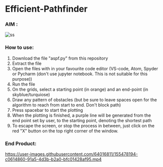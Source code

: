 # Efficient-Pathfinder

### AIM : 

![ss](https://user-images.githubusercontent.com/64016811/120960760-22e06180-c77a-11eb-8738-d3501e567347.jpg)



### How to use:

<ol>
  <li>Download the file "aspf.py" from this repository</li>
  <li>Extract the file</li>
  <li>Open the files with in your favourite code editor (VS-code, Atom, Spyder or Pycharm (don't use jupyter notebook. This is not suitable for this purpose))</li>
  <li>Run the file</li>
  <li>On the grids, select a starting point (in orange) and an end-point (in skyblue/turquiose)</li>
  <li>Draw any pattern of obstacles (but be sure to leave spaces open for the algorithm to reach from start to end. Don't block path)</li>
  <li>Press spacebar to start the plotting</li>
  <li>When the plotting is finished, a purple line will be generated from the end point set by user, to the starting point, denoting the shortest path</li>
  <li>To escape the screen, or stop the process in between, just click on the red "X" button on the top right corner of the window.</li>
  </ol>
  
### End Product:

https://user-images.githubusercontent.com/64016811/155478194-c0614860-91a5-4d3b-b2a0-bfc01428af95.mp4

